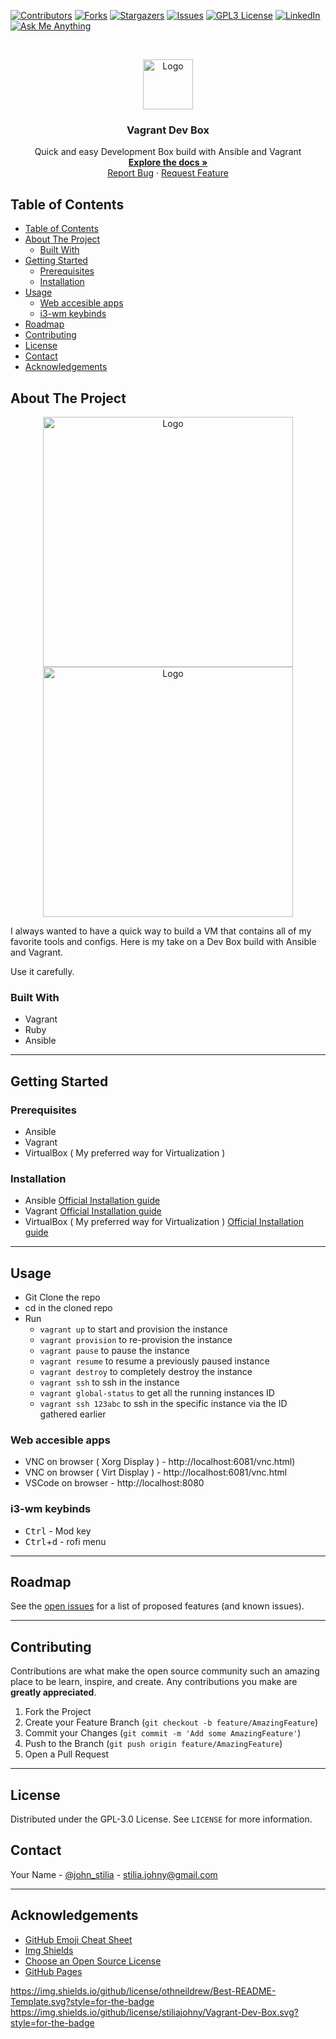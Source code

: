 [![Contributors][contributors-shield]][contributors-url]
[![Forks][forks-shield]][forks-url]
[![Stargazers][stars-shield]][stars-url]
[![Issues][issues-shield]][issues-url]
[![GPL3 License][license-shield]][license-url]
[![LinkedIn][linkedin-shield]][linkedin-url]
[![Ask Me Anything][ask-me-anything]][personal-page]


<!-- PROJECT LOGO -->
<br />
<p align="center">
  <a href="https://github.com/stiliajohny/Vagrant-Dev-Box">
    <img src="https://github.com/stiliajohny/Vagrant-Dev-Box/raw/main/.assets/logo.png" alt="Logo" width="80" height="80">
  </a>

  <h3 align="center">Vagrant Dev Box</h3>

  <p align="center">
    Quick and easy Development Box build with Ansible and Vagrant
    <br />
    <a href="./README.md"><strong>Explore the docs »</strong></a>
    <br />
    <a href="https://github.com/stiliajohny/Vagrant-Dev-Box/issues/new?labels=i%3A+bug&template=1-bug-report.md">Report Bug</a>
    ·
    <a href="https://github.com/stiliajohny/Vagrant-Dev-Box/issues/new?labels=i%3A+enhancement&template=2-feature-request.md">Request Feature</a>
  </p>
</p>

<!-- TABLE OF CONTENTS -->

## Table of Contents

- [Table of Contents](#table-of-contents)
- [About The Project](#about-the-project)
  - [Built With](#built-with)
- [Getting Started](#getting-started)
  - [Prerequisites](#prerequisites)
  - [Installation](#installation)
- [Usage](#usage)
  - [Web accesible apps](#web-accesible-apps)
  - [i3-wm keybinds](#i3-wm-keybinds)
- [Roadmap](#roadmap)
- [Contributing](#contributing)
- [License](#license)
- [Contact](#contact)
- [Acknowledgements](#acknowledgements)

<!-- ABOUT THE PROJECT -->

## About The Project

<p align="center">
  <a href="https://github.com/stiliajohny/Vagrant-Dev-Box">
    <img src="https://github.com/stiliajohny/vagrant-dev-box/raw/main/.assets/screenshot0.png" alt="Logo" height="400"><img src="https://github.com/stiliajohny/vagrant-dev-box/raw/main/.assets/screenshot1.png" alt="Logo" height="400">
  </a>
</p>

I always wanted to have a quick way to build a VM that contains all of my favorite tools and configs.
Here is my take on a Dev Box build with Ansible and Vagrant.


Use it carefully.
### Built With

- Vagrant
- Ruby
- Ansible


---


## Getting Started



### Prerequisites

- Ansible
- Vagrant
- VirtualBox ( My preferred way for Virtualization )

### Installation

- Ansible [Official Installation guide](https://docs.ansible.com/ansible/latest/installation_guide/intro_installation.html)
- Vagrant [Official Installation guide](https://www.vagrantup.com/docs/installation)
- VirtualBox ( My preferred way for Virtualization )  [Official Installation guide](https://www.virtualbox.org/wiki/Downloads)

---

## Usage

- Git Clone the repo
- cd in the cloned repo
- Run
   -  `vagrant up` to start and provision the instance
   -  `vagrant provision` to re-provision the instance
   -  `vagrant pause` to pause the instance
   -  `vagrant resume` to resume a previously paused instance
   -  `vagrant destroy` to completely destroy the instance
   -  `vagrant ssh` to ssh in the instance
   -  `vagrant global-status` to get all the running instances ID
   -  `vagrant ssh 123abc` to ssh in the specific instance via the ID gathered earlier

### Web accesible apps
- VNC on browser ( Xorg Display ) - http://localhost:6081/vnc.html)
- VNC on browser ( Virt Display ) - http://localhost:6081/vnc.html
- VSCode on browser - http://localhost:8080

### i3-wm keybinds
- <kbd>Ctrl</kbd> - Mod key
- <kbd>Ctrl</kbd>+<kbd>d</kbd> - rofi menu

---

<!-- ROADMAP -->

## Roadmap

See the [open issues](https://github.com/stiliajohny/Vagrant-Dev-Box/issues) for a list of proposed features (and known issues).

---

<!-- CONTRIBUTING -->

## Contributing

Contributions are what make the open source community such an amazing place to be learn, inspire, and create. Any contributions you make are **greatly appreciated**.

1. Fork the Project
2. Create your Feature Branch (`git checkout -b feature/AmazingFeature`)
3. Commit your Changes (`git commit -m 'Add some AmazingFeature'`)
4. Push to the Branch (`git push origin feature/AmazingFeature`)
5. Open a Pull Request

---

<!-- LICENSE -->

## License

Distributed under the GPL-3.0 License. See `LICENSE` for more information.

<!-- CONTACT -->

## Contact

Your Name - [@john_stilia](https://twitter.com/john_stilia) - stilia.johny@gmail.com

<!--
Project Link: [https://github.com/your_username/repo_name](https://github.com/your_username/repo_name)
-->

---

<!-- ACKNOWLEDGEMENTS -->

## Acknowledgements

- [GitHub Emoji Cheat Sheet](https://www.webpagefx.com/tools/emoji-cheat-sheet)
- [Img Shields](https://shields.io)
- [Choose an Open Source License](https://choosealicense.com)
- [GitHub Pages](https://pages.github.com)

<!-- MARKDOWN LINKS & IMAGES -->
<!-- https://www.markdownguide.org/basic-syntax/#reference-style-links -->

[contributors-shield]: https://img.shields.io/github/contributors/stiliajohny/Vagrant-Dev-Box.svg?style=for-the-badge
[contributors-url]: https://github.com/stiliajohny/Vagrant-Dev-Box/graphs/contributors
[forks-shield]: https://img.shields.io/github/forks/stiliajohny/Vagrant-Dev-Box.svg?style=for-the-badge
[forks-url]: https://github.com/stiliajohny/Vagrant-Dev-Box/network/members
[stars-shield]: https://img.shields.io/github/stars/stiliajohny/Vagrant-Dev-Box.svg?style=for-the-badge
[stars-url]: https://github.com/stiliajohny/Vagrant-Dev-Box/stargazers
[issues-shield]: https://img.shields.io/github/issues/stiliajohny/Vagrant-Dev-Box.svg?style=for-the-badge
[issues-url]: https://github.com/stiliajohny/Vagrant-Dev-Box/issues
[license-shield]: https://img.shields.io/github/license/stiliajohny/Vagrant-Dev-Box?style=for-the-badge
[license-url]: https://github.com/stiliajohny/Vagrant-Dev-Box/blob/master/LICENSE.txt
[linkedin-shield]: https://img.shields.io/badge/-LinkedIn-black.svg?style=for-the-badge&logo=linkedin&colorB=555
[linkedin-url]: https://linkedin.com/in/johnstilia/
[product-screenshot]: .assets/screenshot.png
[ask-me-anything]: https://img.shields.io/badge/Ask%20me-anything-1abc9c.svg?style=for-the-badge
[personal-page]: https://github.com/stiliajohny

https://img.shields.io/github/license/othneildrew/Best-README-Template.svg?style=for-the-badge
https://img.shields.io/github/license/stiliajohny/Vagrant-Dev-Box.svg?style=for-the-badge
